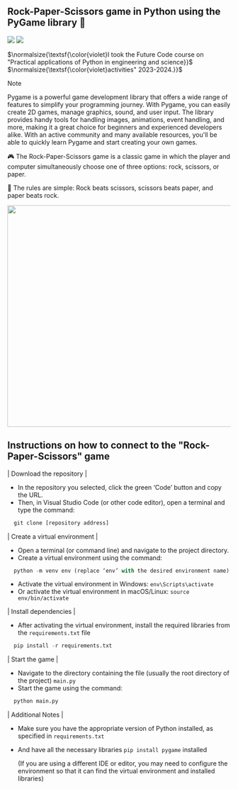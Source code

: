 ## Rock-Paper-Scissors game in Python using the PyGame library 🐍

[![](https://img.shields.io/badge/github(pygame)-blueviolet?style=for-the-badge)](https://github.com/pygame)
[![](https://img.shields.io/badge/book(pygame)-green?style=for-the-badge)](https://pygame-docs.website.yandexcloud.net/tut/PygameIntro.html)


$\normalsize{\textsf{\color{violet}I took the Future Code course on "Practical applications of Python in engineering and science}}$
$\normalsize{\textsf{\color{violet}activities" 2023-2024.}}$


> [!NOTE]
> Pygame is a powerful game development library that offers a wide range of features to simplify your programming journey. With Pygame, you can easily create 2D games, manage graphics, sound, and user input. The library provides handy tools for handling images, animations, event handling, and more, making it a great choice for beginners and experienced developers alike. With an active community and many available resources, you'll be able to quickly learn Pygame and start creating your own games.

🎮 The Rock-Paper-Scissors game is a classic game in which the player and computer simultaneously choose one of three options: rock, scissors, or paper. 

📝 The rules are simple:
Rock beats scissors, scissors beats paper, and paper beats rock.

<img src="https://i.ibb.co/r3g8FdJ/2024-11-05-002239.png" width="650" height="500">

## Instructions on how to connect to the "Rock-Paper-Scissors" game

| Download the repository |

* In the repository you selected, click the green ‘Code’ button and copy the URL.
* Then, in Visual Studio Code (or other code editor), open a terminal and type the command:
  
```python
  git clone [repository address]
```

| Create a virtual environment |

* Open a terminal (or command line) and navigate to the project directory.
* Create a virtual environment using the command:
  
```python
  python -m venv env (replace ‘env’ with the desired environment name)
```

* Activate the virtual environment in Windows: `env\Scripts\activate`
* Or activate the virtual environment in macOS/Linux: `source env/bin/activate`
  
| Install dependencies |

* After activating the virtual environment, install the required libraries from the `requirements.txt` file
 
```python
  pip install -r requirements.txt
```
| Start the game |

* Navigate to the directory containing the file (usually the root directory of the project) `main.py`
* Start the game using the command:
  
```python
  python main.py
```
| Additional Notes |
  
* Make sure you have the appropriate version of Python installed, as specified in `requirements.txt`
* And have all the necessary libraries `pip install pygame` installed
  
  (If you are using a different IDE or editor, you may need to configure the environment so that it can find the virtual environment and installed libraries)
